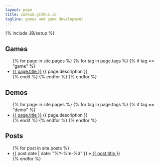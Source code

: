 ```yaml
---
layout: page
title: zukkun.github.io
tagline: games and game development
---
```

{% include JB/setup %}

## Games

<ul>
{% for page in site.pages %}
{% for tag in page.tags %}
{% if tag == "game" %}
  <li><a href="{{ BASE_PATH }}{{ page.url }}">{{ page.title }}</a> {{ page.description }}</li>
{% endif %}
{% endfor %}
{% endfor %}
</ul>

## Demos

<ul>
{% for page in site.pages %}
{% for tag in page.tags %}
{% if tag == "demo" %}
  <li><a href="{{ BASE_PATH }}{{ page.url }}">{{ page.title }}</a> {{ page.description }}</li>
{% endif %}
{% endfor %}
{% endfor %}
</ul>

## Posts

<ul class="posts">
  {% for post in site.posts %}
    <li><span>{{ post.date | date: "%Y-%m-%d" }}</span> &raquo; <a href="{{ BASE_PATH }}{{ post.url }}">{{ post.title }}</a></li>
  {% endfor %}
</ul>
